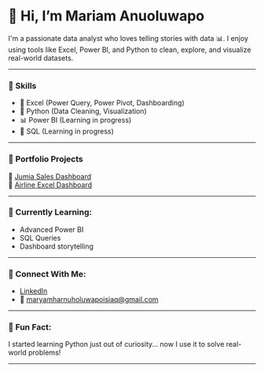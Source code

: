 # 👋 Hi, I’m Mariam Anuoluwapo

I'm a passionate data analyst who loves telling stories with data 📊. I enjoy using tools like Excel, Power BI, and Python to clean, explore, and visualize real-world datasets.

---

### 🔧 Skills
- 📌 Excel (Power Query, Power Pivot, Dashboarding)
- 🐍 Python (Data Cleaning, Visualization)
- 📊 Power BI (Learning in progress)
- 🧠 SQL (Learning in progress)

---

### 📂 Portfolio Projects

🔹 [Jumia Sales Dashboard](https://github.com/maryam123601/Jumia-Dashboard)  
🔹 [Airline Excel Dashboard](https://github.com/maryam123601/Airline-Dashboard)

---

### 💼 Currently Learning:
- Advanced Power BI
- SQL Queries
- Dashboard storytelling

---

### 🔗 Connect With Me:
- [LinkedIn](https://www.linkedin.com/in/mariam-anuoluwapo-1a1770325)
- 📧 maryamharnuholuwapoisiaq@gmail.com

---

### 💬 Fun Fact:
I started learning Python just out of curiosity... now I use it to solve real-world problems! 

---
